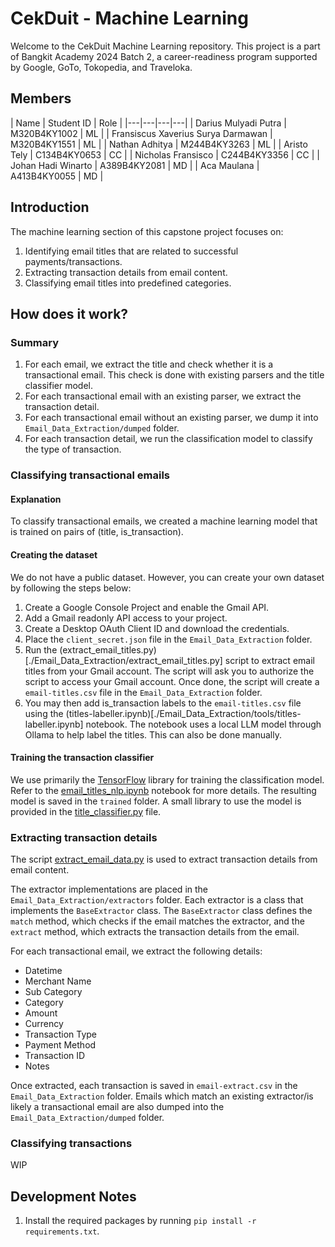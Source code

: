 # CekDuit - Machine Learning
Welcome to the CekDuit Machine Learning repository. This project is a part of Bangkit Academy 2024 Batch 2, a career-readiness program supported by Google, GoTo, Tokopedia, and Traveloka.

## Members
| Name | Student ID | Role |
|---|---|---|---|
| Darius Mulyadi Putra | M320B4KY1002 | ML |
| Fransiscus Xaverius Surya Darmawan | M320B4KY1551 | ML |
| Nathan Adhitya | M244B4KY3263 | ML |
| Aristo Tely | C134B4KY0653 | CC |
| Nicholas Fransisco | C244B4KY3356 | CC |
| Johan Hadi Winarto | A389B4KY2081 | MD |
| Aca Maulana | A413B4KY0055 | MD |

## Introduction
The machine learning section of this capstone project focuses on:
1. Identifying email titles that are related to successful payments/transactions.
2. Extracting transaction details from email content.
3. Classifying email titles into predefined categories.

## How does it work?
### Summary
1. For each email, we extract the title and check whether it is a transactional email. This check is done with existing parsers and the title classifier model.
2. For each transactional email with an existing parser, we extract the transaction detail.
3. For each transactional email without an existing parser, we dump it into `Email_Data_Extraction/dumped` folder.
4. For each transaction detail, we run the classification model to classify the type of transaction.

### Classifying transactional emails
#### Explanation
To classify transactional emails, we created a machine learning model that is trained on pairs of (title, is_transaction).

#### Creating the dataset
We do not have a public dataset. However, you can create your own dataset by following the steps below:
1. Create a Google Console Project and enable the Gmail API.
2. Add a Gmail readonly API access to your project.
3. Create a Desktop OAuth Client ID and download the credentials.
4. Place the `client_secret.json` file in the `Email_Data_Extraction` folder.
5. Run the (extract_email_titles.py)[./Email_Data_Extraction/extract_email_titles.py] script to extract email titles from your Gmail account. The script will ask you to authorize the script to access your Gmail account. Once done, the script will create a `email-titles.csv` file in the `Email_Data_Extraction` folder.
6. You may then add is_transaction labels to the `email-titles.csv` file using the (titles-labeller.ipynb)[./Email_Data_Extraction/tools/titles-labeller.ipynb] notebook. The notebook uses a local LLM model through Ollama to help label the titles. This can also be done manually.

#### Training the transaction classifier
We use primarily the [TensorFlow](https://www.tensorflow.org/) library for training the classification model.
Refer to the [email_titles_nlp.ipynb](./Email_Data_Extraction/email_titles_nlp.ipynb) notebook for more details.
The resulting model is saved in the `trained` folder. A small library to use the model is provided in the [title_classifier.py](./Email_Data_Extraction/title_classifier.py) file.

### Extracting transaction details
The script [extract_email_data.py](./Email_Data_Extraction/extract_email_data.py) is used to extract transaction details from email content.

The extractor implementations are placed in the `Email_Data_Extraction/extractors` folder. Each extractor is a class that implements the `BaseExtractor` class. The `BaseExtractor` class defines the `match` method, which checks if the email matches the extractor, and the `extract` method, which extracts the transaction details from the email.

For each transactional email, we extract the following details:
- Datetime
- Merchant Name
- Sub Category
- Category
- Amount
- Currency
- Transaction Type
- Payment Method
- Transaction ID
- Notes

Once extracted, each transaction is saved in `email-extract.csv` in the `Email_Data_Extraction` folder. Emails which match an existing extractor/is likely a transactional email are also dumped into the `Email_Data_Extraction/dumped` folder.

### Classifying transactions
WIP

## Development Notes
1. Install the required packages by running `pip install -r requirements.txt`.